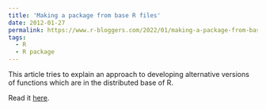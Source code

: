 ```yaml
---
title: 'Making a package from base R files'
date: 2012-01-27
permalink: https://www.r-bloggers.com/2022/01/making-a-package-from-base-r-files/
tags:
  - R
  - R package
---
```


This article tries to explain an approach to developing alternative versions of functions which are in the distributed base of R.

Read it [here](https://www.r-bloggers.com/2022/01/making-a-package-from-base-r-files/).
